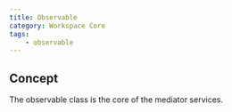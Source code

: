 ```yaml
---
title: Observable
category: Workspace Core
tags:
    - observable
---
```


## Concept

The observable class is the core of the mediator services.
